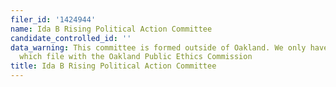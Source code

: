 ```yaml
---
filer_id: '1424944'
name: Ida B Rising Political Action Committee
candidate_controlled_id: ''
data_warning: This committee is formed outside of Oakland. We only have data on committees
  which file with the Oakland Public Ethics Commission
title: Ida B Rising Political Action Committee
---
```

